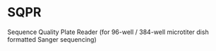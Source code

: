 # SQPR
Sequence Quality Plate Reader (for 96-well / 384-well microtiter dish formatted Sanger sequencing)
